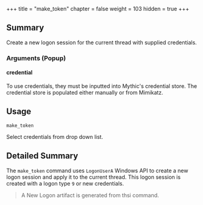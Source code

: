 +++
title = "make_token"
chapter = false
weight = 103
hidden = true
+++

## Summary
Create a new logon session for the current thread with supplied credentials.

### Arguments (Popup)
#### credential
To use credentials, they must be inputted into Mythic's credential store. The credential store is populated either manually or from Mimikatz.

## Usage
```
make_token
```
Select credentials from drop down list.

## Detailed Summary
The `make_token` command uses `LogonUserA` Windows API to create a new logon session and apply it to the current thread. This logon session is created with a logon type `9` or new credentials. 
>A New Logon artifact is generated from thsi command.